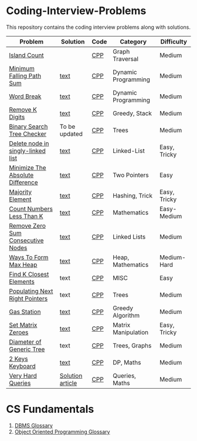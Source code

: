 # Coding-Interview-Problems
This repository contains the coding interview problems along with solutions.

| Problem       | Solution | Code | Category | Difficulty |
|---------------|----------|------|----------|------------|
| [Island Count](Island%20Count) | | [CPP](Island%20Count/solution.cpp) | Graph Traversal | Medium |
| [Minimum Falling Path Sum](Minimum%20Falling%20Path%20Sum) | [text](Minimum%20Falling%20Path%20Sum/solution.txt) | [CPP](Minimum%20Falling%20Path%20Sum/solution.cpp) | Dynamic Programming | Medium |
| [Word Break](Word%20Break) | [text](Word%20Break/solution.txt) | [CPP](Word%20Break/solution.cpp) | Dynamic Programming | Medium |
| [Remove K Digits](Remove%20K%20Digits) | [text](Remove%20K%20Digits/solution.txt) | [CPP](Remove%20K%20Digits/solution.cpp) | Greedy, Stack | Medium |
| [Binary Search Tree Checker](BST%20Checker) | To be updated | [CPP](BST%20Checker/solution.cpp) | Trees | Medium |
| [Delete node in singly-linked list](Linked%20List/Delete%20Node/) | [text](Linked%20List/Delete%20Node/solution.txt) | [CPP](Linked%20List/Delete%20Node/solution.cpp) | Linked-List | Easy, Tricky |
| [Minimize The Absolute Difference](Minimize%20The%20Absolute%20Difference/) | [text](Minimize%20The%20Absolute%20Difference/solution.txt) | [CPP](Minimize%20The%20Absolute%20Difference/solution.cpp) | Two Pointers | Easy |
| [Majority Element](Majority%20Element/) | [text](Majority%20Element/solution.txt) | [CPP](Majority%20Element/solution.cpp) | Hashing, Trick | Easy, Tricky |
| [Count Numbers Less Than K](Count%20Numbers%20Less%20Than%20K/) | [text](Count%20Numbers%20Less%20Than%20K/solution.txt) | [CPP](Count%20Numbers%20Less%20Than%20K/solution.cpp) | Mathematics | Easy-Medium |
| [Remove Zero Sum Consecutive Nodes](Linked%20List/Remove%20Zero%20Sum%20Consecutive%20Nodes/) | [text](Linked%20List/Remove%20Zero%20Sum%20Consecutive%20Nodes/solution.txt) | [CPP](Linked%20List/Remove%20Zero%20Sum%20Consecutive%20Nodes/solution.cpp) | Linked Lists | Medium |
| [Ways To Form Max Heap](Ways%20To%20Form%20Max%20Heap/) | [text](Ways%20To%20Form%20Max%20Heap/solution.txt) | [CPP](Ways%20To%20Form%20Max%20Heap/solution.cpp) | Heap, Mathematics | Medium-Hard |
| [Find K Closest Elements](Find%20K%20Closest%20Elements/) | text | [CPP](Find%20K%20Closest%20Elements/solution.cpp) | MISC | Easy |
| [Populating Next Right Pointers](Populating%20Next%20Right%20Pointers/) | text | [CPP](Populating%20Next%20Right%20Pointers/solution.cpp) | Trees | Medium |
| [Gas Station](Gas%20Station/) | [text](Gas%20Station/solution.txt) | [CPP](Gas%20Station/solution.cpp) | Greedy Algorithm | Medium |
| [Set Matrix Zeroes](Set%20Matrix%20Zeroes/) | [text](Set%20Matrix%20Zeroes/solution.txt) | [CPP](Set%20Matrix%20Zeroes/solution_constant_space.cpp) | Matrix Manipulation | Easy, Tricky |
| [Diameter of Generic Tree](Diameter%20of%20Generic%20Tree) | text | [CPP](Diameter%20of%20Generic%20Tree/solution.cpp) | Trees, Graphs | Medium |
| [2 Keys Keyboard](2%20Keys%20Keyboard) | [text](2%20Keys%20Keyboard/solution.txt) | [CPP](2%20Keys%20Keyboard/solution.cpp) | DP, Maths | Medium |
| [Very Hard Queries](Very%20Hard%20Queries) | [Solution article](Very%20Hard%20Queries/solution.md) | [CPP](Very%20Hard%20Queries/solution.cpp) | Queries, Maths | Medium |

# CS Fundamentals

1. [DBMS Glossary](CS%20Fundamentals/DBMS.txt)
2. [Object Oriented Programming Glossary](CS%20Fundamentals/OOPs.txt)